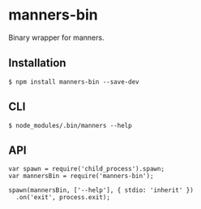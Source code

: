 # manners-bin

Binary wrapper for manners.

## Installation

    $ npm install manners-bin --save-dev

## CLI

    $ node_modules/.bin/manners --help

## API

    var spawn = require('child_process').spawn;
    var mannersBin = require('manners-bin');

    spawn(mannersBin, ['--help'], { stdio: 'inherit' })
      .on('exit', process.exit);
